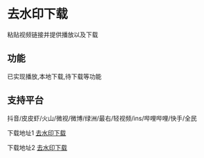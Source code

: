# 去水印下载

粘贴视频链接并提供播放以及下载

## 功能

已实现播放,本地下载,待下载等功能

## 支持平台

抖音/皮皮虾/火山/微视/微博/绿洲/最右/轻视频/ins/哔哩哔哩/快手/全民


下载地址1 [去水印下载](https://github.wuyanzheshui.workers.dev/liuchuancong/parse_video/releases/download/1.0.3/app-release.apk "下载地址1")

下载地址2 [去水印下载](https://download.fastgit.org/liuchuancong/parse_video/releases/download/1.0.3/app-release.apk "下载地址2")
